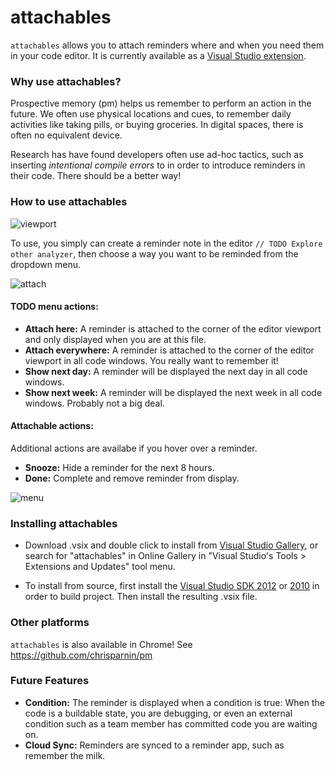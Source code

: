 attachables
===========

`attachables` allows you to attach reminders where and when you need them in your code editor.  It is currently available as a [Visual Studio extension](http://visualstudiogallery.msdn.microsoft.com/850937ba-ff0b-43cb-badd-4e273b508c32).

### Why use attachables?

Prospective memory (pm) helps us remember to perform an action in the future. We often use physical locations and cues, to remember daily activities like taking pills, or buying groceries. In digital spaces, there is often no equivalent device.

Research has have found developers often use ad-hoc tactics, such as inserting *intentional compile errors* to in order to introduce reminders in their code.  There should be a better way!

### How to use attachables

![viewport](https://raw.github.com/chrisparnin/attachables/master/doc/viewport.png)

To use, you simply can create a reminder note in the editor `// TODO Explore other analyzer`, then choose a way you want to be reminded from the dropdown menu.

![attach](https://raw.github.com/chrisparnin/attachables/master/doc/attach.png)

#### TODO menu actions: 

- **Attach here:** A reminder is attached to the corner of the editor viewport and only displayed when you are at this file.
- **Attach everywhere:** A reminder is attached to the corner of the editor viewport in all code windows.  You really want to remember it!
- **Show next day:** A reminder will be displayed the next day in all code windows.
- **Show next week:** A reminder will be displayed the next week in all code windows.  Probably not a big deal.

#### Attachable actions: 

Additional actions are availabe if you hover over a reminder.

- **Snooze:** Hide a reminder for the next 8 hours.
- **Done:** Complete and remove reminder from display.

![menu](https://raw.github.com/chrisparnin/attachables/master/doc/attachablesmenu.png)

### Installing attachables

- Download .vsix and double click to install from [Visual Studio Gallery](http://visualstudiogallery.msdn.microsoft.com/850937ba-ff0b-43cb-badd-4e273b508c32), or search for "attachables" in Online Gallery in "Visual Studio's Tools > Extensions and Updates" tool menu.

- To install from source, first install the [Visual Studio SDK 2012](http://www.microsoft.com/en-us/download/details.aspx?id=30668) or [2010](http://www.microsoft.com/en-us/download/details.aspx?id=21835) in order to build project.  Then install the resulting .vsix file.

### Other platforms

`attachables` is also available in Chrome!  See https://github.com/chrisparnin/pm

### Future Features

- **Condition:** The reminder is displayed when a condition is true: When the code is a buildable state, you are debugging, or even an external condition such as a team member has committed code you are waiting on. 
- **Cloud Sync:** Reminders are synced to a reminder app, such as remember the milk.
